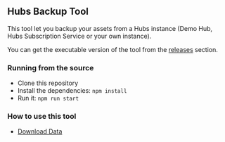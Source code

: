## Hubs Backup Tool

This tool let you backup your assets from a Hubs instance (Demo Hub, Hubs Subscription Service or your own instance).

You can get the executable version of the tool from the [releases](https://github.com/MozillaReality/Hubs-Backup-Tool/releases/tag/v1.0.0) section. 

### Running from the source
- Clone this repository
- Install the dependencies: `npm install`
- Run it: `npm run start`

### How to use this tool
- [Download Data](https://github.com/MozillaReality/hubs-docs/blob/master/docs/download-data.md)
